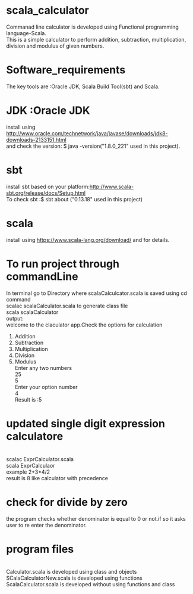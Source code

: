 # scala_calculator
Commanad line calculator is developed using Functional programming language-Scala.<br/>
This is a simple calculator to perform addition, subtraction, multiplication, division and modulus of given numbers.

# Software_requirements
The key tools are :Oracle JDK, Scala Build Tool(sbt) and Scala.
# JDK :Oracle JDK 
install using http://www.oracle.com/technetwork/java/javase/downloads/jdk8-downloads-2133151.html<br/>
and check the version: $ java -version("1.8.0_221" used in this project).
# sbt 
install sbt based on your platform:http://www.scala-sbt.org/release/docs/Setup.html
<br/>To check sbt :$ sbt about ("0.13.18" used in this project)
# scala 
install using https://www.scala-lang.org/download/ and for details.
# To run project through commandLine
 In terminal go to Directory where scalaCalculcator.scala is saved using cd command <br/>
 scalac scalaCalculator.scala to generate class file<br/>
 scala scalaCalculator <br/>
 output:<br/>
welcome to the claculator app.Check the options for calculation <br/>
1. Addition <br/>
2. Subtraction <br/>
3. Multiplication <br/>
4. Division<br/>
5. Modulus <br/>
   Enter any two numbers<br/>
   25<br/> 
   5 <br/>
   Enter your option number<br/>
   4<br/>
   Result is :5<br/>
# updated single digit expression calculatore
<br/>scalac ExprCalculator.scala 
<br/> scala ExprCalculaor
<br/>example 2+3*4/2
<br/>result is 8 like calculator with precedence 
# check for divide by zero
  the program checks whether denominator is equal to 0 or not.if so it asks user to re enter the denominator.
# program files
   <br/> Calculator.scala is developed using class and objects
   <br/> SCalaCalculatorNew.scala is developed using functions
   <br/> ScalaCalculator.scala is developed without using functions and class




